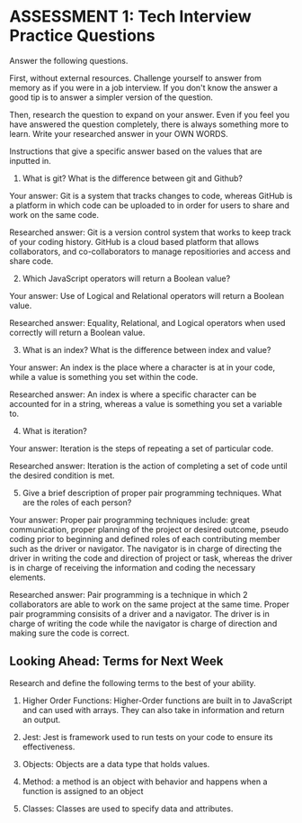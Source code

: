 # ASSESSMENT 1: Tech Interview Practice Questions
Answer the following questions.

First, without external resources. Challenge yourself to answer from memory as if you were in a job interview. If you don't know the answer a good tip is to answer a simpler version of the question.

Then, research the question to expand on your answer. Even if you feel you have answered the question completely, there is always something more to learn. Write your researched answer in your OWN WORDS.

<!-- INSTRUCTOR EXAMPLE: What is a conditional statement?

  Your answer: A specific instruction to give a specific answer

  Researched answer: --> Instructions that give a specific answer based on the values that are inputted in.



1. What is git? What is the difference between git and Github?

  Your answer: Git is a system that tracks changes to code, whereas GitHub is a platform in which code can be uploaded to in order for users to share and work on the same code.

  Researched answer: Git is a version control system that works to keep track of your coding history. GitHub is a cloud based platform that allows collaborators, and co-collaborators to manage repositiories and access and share code.



2. Which JavaScript operators will return a Boolean value?

  Your answer: Use of Logical and Relational operators will return a Boolean value.

  Researched answer: Equality, Relational, and Logical operators when used correctly will return a Boolean value.



3. What is an index? What is the difference between index and value?

  Your answer: An index is the place where a character is at in your code, while a value is something you set within the code.

  Researched answer: An index is where a specific character can be accounted for in a string, whereas a value is something you set a variable to.



4. What is iteration?

  Your answer: Iteration is the steps of repeating a set of particular code.

  Researched answer: Iteration is the action of completing a set of code until the desired condition is met.



5. Give a brief description of proper pair programming techniques. What are the roles of each person?

  Your answer: Proper pair programming techniques include: great communication, proper planning of the project or desired outcome, pseudo coding prior to beginning and defined roles of each contributing member such as the driver or navigator. The navigator is in charge of directing the driver in writing the code and direction of project or task, whereas the driver is in charge of receiving the information and coding the necessary elements.

  Researched answer: Pair programming is a technique in which 2 collaborators are able to work on the same project at the same time. Proper pair programming consisits of a driver and a navigator. The driver is in charge of writing the code while the navigator is charge of direction and making sure the code is correct.



## Looking Ahead: Terms for Next Week

Research and define the following terms to the best of your ability.

1. Higher Order Functions: Higher-Order functions are built in to JavaScript and can used with arrays. They can also take in information and return an output.

2. Jest: Jest is framework used to run tests on your code to ensure its effectiveness.

3. Objects: Objects are a data type that holds values.

4. Method: a method is an object with behavior and happens when a function is assigned to an object

5. Classes: Classes are used to specify data and attributes.
